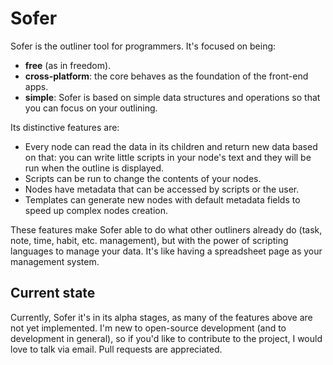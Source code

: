 # Sofer
Sofer is the outliner tool for programmers. It's focused on being:
- **free** (as in freedom).
- **cross-platform**: the core behaves as the foundation of the front-end apps.
- **simple**: Sofer is based on simple data structures and operations so that you can focus on your
outlining.

Its distinctive features are:
- Every node can read the data in its children and return new data based on that: you can write
little scripts in your node's text and they will be run when the outline is displayed.
- Scripts can be run to change the contents of your nodes.
- Nodes have metadata that can be accessed by scripts or the user.
- Templates can generate new nodes with default metadata fields to speed up complex nodes creation.

These features make Sofer able to do what other outliners already do (task, note, time, habit, etc.
management), but with the power of scripting languages to manage your data. It's like having a
spreadsheet page as your management system.

## Current state
Currently, Sofer it's in its alpha stages, as many of the features above are not yet implemented.
I'm new to open-source development (and to development in general), so if you'd like to contribute
to the project, I would love to talk via email. Pull requests are appreciated.
